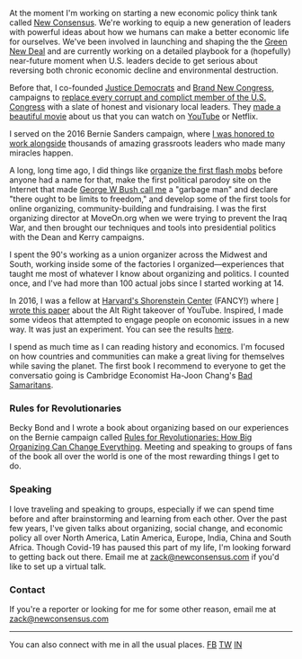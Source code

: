 At the moment I'm working on starting a new economic policy think tank called [New Consensus](http://newconsensus.com). We're working to equip a new generation of leaders with powerful ideas about how we humans can make a better economic life for ourselves. We've been involved in launching and shaping the the [Green New Deal](https://www.vox.com/energy-and-environment/2018/12/21/18144138/green-new-deal-alexandria-ocasio-cortez) and are currently working on a detailed playbook for a (hopefully) near-future moment when U.S. leaders decide to get serious about reversing both chronic economic decline and environmental destruction.

Before that, I co-founded [Justice Democrats](https://justicedemocrats.com/) and [Brand New Congress](http://brandnewcongress.org), campaigns to [replace every corrupt and complict member of the U.S. Congress](https://www.thenation.com/article/is-brand-new-congress-the-future-of-progressive-politics/) with a slate of honest and visionary local leaders. They [made a beautiful movie](https://knockdownthehouse.com) about us that you can watch on [YouTube](https://www.youtube.com/watch?v=YCSo2hZRcXk) or Netflix. 

I served on the 2016 Bernie Sanders campaign, where [I was honored to work alongside](https://www.bloomberg.com/politics/features/2016-02-24/behind-bernie-sanders-revolution-lies-a-meticulously-engineered-grassroots-network) thousands of amazing grassroots leaders who made many miracles happen.

A long, long time ago, I did things like [organize the first flash mobs](https://www.motherjones.com/politics/2000/12/organizing-online/) before anyone had a name for that, make the first political parodoy site on the Internet that made [George W Bush call me](https://www.washingtonpost.com/wp-srv/WPcap/1999-11/29/002r-112999-idx.html) a "garbage man" and declare "there ought to be limits to freedom," and develop some of the first tools for online organizing, community-building and fundraising. I was the first organizing director at MoveOn.org when we were trying to prevent the Iraq War, and then brought our techniques and tools into presidential politics with the Dean and Kerry campaigns.

I spent the 90's working as a union organizer across the Midwest and South, working inside some of the factories I organized—experiences that taught me most of whatever I know about organizing and politics. I counted once, and I've had more than 100 actual jobs since I started working at 14. 

In 2016, I was a fellow at [Harvard's Shorenstein Center](http://news.harvard.edu/gazette/story/newsplus/shorenstein-center-announces-spring-2017-fellows/) (FANCY!) where [I wrote this paper](https://shorensteincenter.org/anatomy-of-alt-right-youtuber/) about the Alt Right takeover of YouTube. Inspired, I made some videos that attempted to engage people on economic issues in a new way. It was just an experiment. You can see the results [here](https://www.youtube.com/channel/UCVrE6_b8mFBXkodk6gO54rg). 

I spend as much time as I can reading history and economics. I'm focused on how countries and communities can make a great living for themselves while saving the planet. The first book I recommend to everyone to get the conversatio going is Cambridge Economist Ha-Joon Chang's [Bad Samaritans](https://www.amazon.com/dp/B003Z9L4NA/).

### Rules for Revolutionaries

Becky Bond and I wrote a book about organizing based on our experiences on the Bernie campaign called [Rules for Revolutionaries: How Big Organizing Can Change Everything](https://www.amazon.com/Rules-Revolutionaries-Organizing-Change-Everything-ebook/dp/B01MG20YZ0). Meeting and speaking to groups of fans of the book all over the world is one of the most rewarding things I get to do.

### Speaking

I love traveling and speaking to groups, especially if we can spend time before and after brainstorming and learning from each other. Over the past few years, I've given talks about organizing, social change, and economic policy all over North America, Latin America, Europe, India, China and South Africa. Though Covid-19 has paused this part of my life, I'm looking forward to getting back out there. Email me at zack@newconsensus.com if you'd like to set up a virtual talk.

### Contact
If you're a reporter or looking for me for some other reason, email me at zack@newconsensus.com

_______

You can also connect with me in all the usual places. 
[FB](http://facebook.com/zackexley) [TW](http://twitter.com/zackexley) [IN](https://www.instagram.com/zackexley/)
